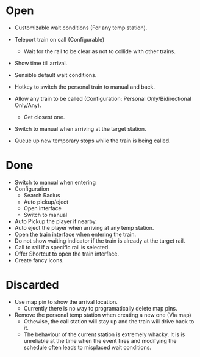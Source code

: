 # Open
- Customizable wait conditions (For any temp station).
- Teleport train on call (Configurable)
    - Wait for the rail to be clear as not to collide with other trains.

- Show time till arrival.
- Sensible default wait conditions.
- Hotkey to switch the personal train to manual and back.
- Allow any train to be called (Configuration: Personal Only/Bidirectional Only/Any).
    - Get closest one.
- Switch to manual when arriving at the target station.
- Queue up new temporary stops while the train is being called.

# Done
- Switch to manual when entering
- Configuration
    - Search Radius
    - Auto pickup/eject
    - Open interface
    - Switch to manual
- Auto Pickup the player if nearby.
- Auto eject the player when arriving at any temp station.
- Open the train interface when entering the train.
- Do not show waiting indicator if the train is already at the target rail.
- Call to rail if a specific rail is selected.
- Offer Shortcut to open the train interface.
- Create fancy icons.

# Discarded
- Use map pin to show the arrival location.
    - Currently there is no way to programatically delete map pins.
- Remove the personal temp station when creating a new one (Via map)
    - Othewise, the call station will stay up and the train will drive back to it.
    - The behaviour of the current station is extremely whacky. It is is unreliable at the time when the event fires and modifying the schedule often leads to misplaced wait conditions.